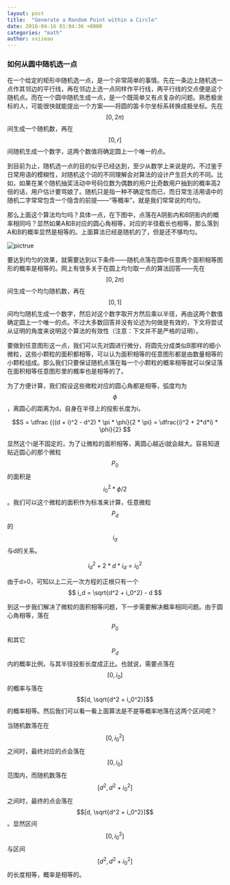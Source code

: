 ```yaml
---
layout: post
title:  "Generate a Random Point within a Circle"
date: 2016-04-16 01:04:36 +0800
categories: "math"
author: xxiieao
---
```


### 如何从圆中随机选一点

在一个给定的矩形中随机选一点，是一个非常简单的事情。先在一条边上随机选一点作其邻边的平行线，再在邻边上选一点同样作平行线，两平行线的交点便是这个随机点。而在一个圆中随机生成一点，是一个既简单又有点复杂的问题。熟悉极坐标的人，可能很快就能提出一个方案——将圆的笛卡尔坐标系转换成极坐标。先在$$[0,2\pi)$$间生成一个随机数，再在$$[0,r]$$间随机生成一个数字，这两个数值将确定圆上一个唯一的点。

到目前为止，随机选一点的目的似乎已经达到，至少从数学上来说是的。不过鉴于日常用语的模糊性，对随机这个词的不同理解会对算法的设计产生巨大的不同。比如，如果在某个随机抽奖活动中号码位数为偶数的用户比奇数用户抽到的概率高2倍的话，用户估计要骂娘了。随机只是指一种不确定性而已，而日常生活用语中的随机二字常常包含一个隐含的前提——“等概率”，就是我们常常说的均匀。

那么上面这个算法均匀吗？具体一点，在下图中，点落在A阴影内和B阴影内的概率相同吗？显然如果A和B对应的圆心角相等，对应的半径截长也相等，那么落到A和B的概率显然是相等的。上面算法已经是随机的了，但是还不够均匀。

![pictrue](http://ww2.sinaimg.cn/mw690/6daafd01gw1f2yoolx14rj208t0b8a9z.jpg)

要达到均匀的效果，就需要达到以下条件——随机点落在圆中任意两个面积相等图形的概率是相等的。网上有很多关于在圆上均匀取一点的算法回答——先在$$[0,2\pi)$$间生成一个均匀随机数，再在$$[0,1]$$间均匀随机生成一个数字，然后对这个数字取开方然后乘以半径，再由这两个数值确定圆上一个唯一的点。不过大多数回答并没有论述为何做是有效的，下文将尝试从证明的角度来说明这个算法的有效性（注意：下文并不是严格的证明）。

要做到任意图形这一点，我们可以先对圆进行微分，将圆先分成类似B那样的细小微粒，这些小颗粒的面积都相等，可以认为面积相等的任意图形都是由数量相等的小颗粒组成。那么我们只要保证随机点落在每一个小颗粒的概率相等就可以保证落在面积相等任意图形里的概率也是相等的了。

为了方便计算，我们假设这些微粒对应的圆心角都是相等，弧度均为$$\phi$$，离圆心的距离为d，自身在半径上的投影长度为i。

$$S = \dfrac {((d + i)^2 - d^2) * \pi * \phi}{2 * \pi} = \dfrac{(i^2 + 2*d*i) * \phi}{2} $$

显然这个i是不固定的，为了让微粒的面积相等，离圆心越近i就会越大。容易知道贴近圆心的那个微粒$$P_0$$的面积是$$i_0^2 * \phi / 2$$。我们可以这个微粒的面积作为标准来计算，任意微粒$$P_d$$的$$i_d$$与d的关系。

$$ i_d^2 + 2 * d * i_d = i_0^2 $$

由于d>0，可知以上二元一次方程的正根只有一个$$ i_d = \sqrt{d^2 + i_0^2} - d $$

到这一步我们解决了微粒的面积相等问题，下一步需要解决概率相同问题。由于圆心角相等，落在$$P_0$$和其它$$P_d$$内的概率比例，与其半径投影长度成正比。也就说，需要点落在$$[0, i_0]$$的概率与落在$$[d, \sqrt{d^2 + i_0^2}]$$的概率相等。然后我们可以看一看上面算法是不是等概率地落在这两个区间呢？

当随机数落在在$$[0, i_0^2]$$之间时，最终对应的点会落在$$[0, i_0]$$范围内，而随机数落在$$[d^2, d^2+i_0^2]$$之间时，最终的点会落在$$[d, \sqrt{d^2 + i_0^2}]$$。显然区间$$[0, i_0^2]$$与区间$$[d^2, d^2+i_0^2]$$的长度相等，概率是相等的。
